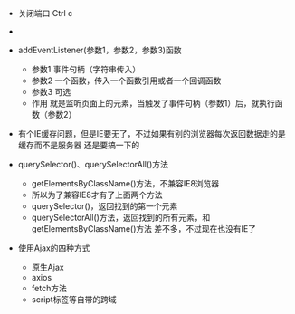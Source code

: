 * 关闭端口 Ctrl c
* 
* addEventListener(参数1，参数2，参数3)函数
    * 参数1 事件句柄（字符串传入）
    * 参数2 一个函数，传入一个函数引用或者一个回调函数
    * 参数3 可选
    * 作用 就是监听页面上的元素，当触发了事件句柄（参数1）后，就执行函数（参数2）
* 有个IE缓存问题，但是IE要无了，不过如果有别的浏览器每次返回数据走的是缓存而不是服务器
    还是要搞一下的
* querySelector()、querySelectorAll()方法
    * getElementsByClassName()方法，不兼容IE8浏览器
    * 所以为了兼容IE8才有了上面两个方法
    * querySelector()，返回找到的第一个元素
    * querySelectorAll()方法，返回找到的所有元素，和getElementsByClassName()方法
        差不多，不过现在也没有IE了

* 使用Ajax的四种方式
    * 原生Ajax
    * axios
    * fetch方法
    * script标签等自带的跨域
